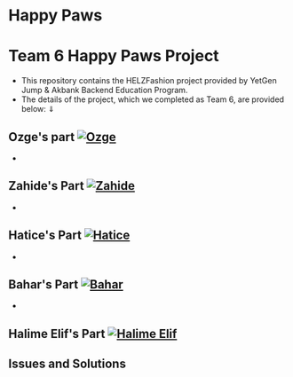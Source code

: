 # Happy Paws
# Team 6 Happy Paws Project
- This repository contains the HELZFashion project provided by YetGen Jump & Akbank Backend Education Program. 
- The details of the project, which we completed as Team 6, are provided below: ⇓

## Ozge's part [![Ozge](https://img.shields.io/badge/Ozge-181717?style=for-the-badge&logo=github&logoColor=white)](https://github.com/ozgedincer)
- 


## Zahide's Part  [![Zahide](https://img.shields.io/badge/Zahide-181717?style=for-the-badge&logo=github&logoColor=white)](https://github.com/zahidedusgun)
- 

## Hatice's Part [![Hatice](https://img.shields.io/badge/Hatice-181717?style=for-the-badge&logo=github&logoColor=white)](https://github.com/hatice-dvc)
- 


## Bahar's Part  [![Bahar](https://img.shields.io/badge/Bahar-181717?style=for-the-badge&logo=github&logoColor=white)](https://github.com/baharerol)
- 

## Halime Elif's Part  [![Halime Elif](https://img.shields.io/badge/Elif-181717?style=for-the-badge&logo=github&logoColor=white)](https://github.com/utopica)

## Issues and Solutions
